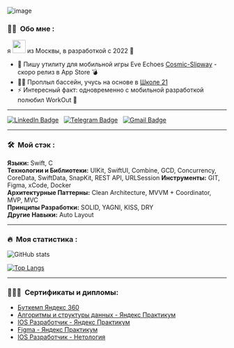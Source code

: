 ![image](https://github.com/MickeyRU/MickeyRU/assets/91372236/c0a577c9-e5cd-4d59-875f-587885dcf174)


### :woman_technologist: &nbsp;Обо мне :

я <img src="https://media.giphy.com/media/WUlplcMpOCEmTGBtBW/giphy.gif" width="30"> из Москвы, в разработкой с 2022 🚀

- 🔭 Пишу утилиту для мобильной игры Eve Echoes [Cosmic-Slipway](https://github.com/MickeyRU/Cosmic-Slipway) - скоро релиз в App Store 💣
- 🏊‍♂️ Проплыл бассейн, учусь на основе в [Школе 21](https://21-school.ru) 
- ⚡ Интересный факт: одновременно с мобильной разработкой полюбил WorkOut 💪

---

[![LinkedIn Badge](https://img.shields.io/badge/LinkedIn-blue?style=for-the-badge&logo=linkedin&logoColor=white)](https://linkedin.com/in/павел-афанасьев-a67a68297)
&nbsp;
[![Telegram Badge](https://img.shields.io/badge/Telegram-blue?style=for-the-badge&logo=telegram&logoColor=white)](https://t.me/PavelAfanasiev)
&nbsp;
[![Gmail Badge](https://img.shields.io/badge/Gmail-red?style=for-the-badge&logo=gmail&logoColor=white)](mailto:afanasyevpv9@gmail.com)

---

### 🛠 &nbsp;Мой стэк :

**Языки:** Swift, С  
**Технологии и Библиотеки:** UIKit, SwiftUI, Combine, GCD, Concurrency, CoreData, SwiftData, SnapKit, REST API, URLSession 
**Инструменты:** GIT, Figma, xCode, Docker  
**Архитектурные Паттерны:** Clean Architecture, MVVM + Coordinator, MVP, MVC  
**Принципы Разработки:** SOLID, YAGNI, KISS, DRY  
**Другие Навыки:** Auto Layout

---

### 🔥 &nbsp;Моя статистика :
![GitHub stats](https://github-readme-stats.vercel.app/api?username=MickeyRU&theme=vision-friendly-dark&show_icons=true)

[![Top Langs](https://github-readme-stats.vercel.app/api/top-langs/?username=MickeyRU&layout=compact&theme=vision-friendly-dark)](https://github.com/anuraghazra/github-readme-stats)

---

### 👨🏻‍🎓 &nbsp;Сертификаты и дипломы:
- [Буткемп Яндекс 360](https://github.com/user-attachments/files/18079058/2.-.iOS.-.pdf)
- [Алгоритмы и структуры данных - Яндекс Практикум](https://github.com/MickeyRU/MickeyRU/blob/main/Algorithms%20and%20DataStructures.pdf)
- [IOS Разработчик - Яндекс Практикум](https://github.com/MickeyRU/MickeyRU/blob/main/IOS%20разработчик%20-%20Яндекс%20Практикум.pdf)
- [Figma - Яндекс Практикум](https://github.com/MickeyRU/MickeyRU/blob/main/figma.pdf)
- [IOS Разработчик - Нетология](https://github.com/MickeyRU/MickeyRU/blob/main/iOS.pdf)

